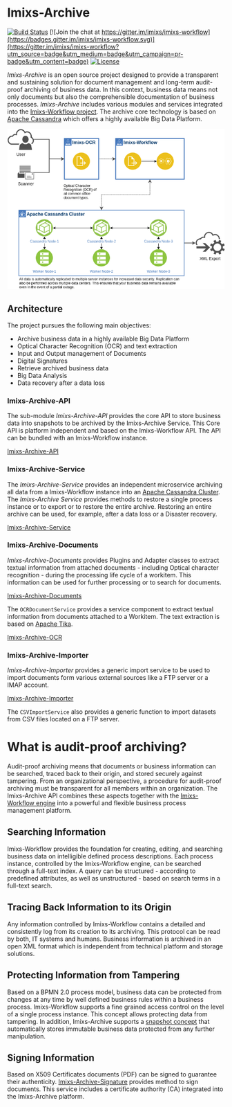# Imixs-Archive
[![Build Status](https://travis-ci.org/imixs/imixs-archive.svg?branch=master)](https://travis-ci.org/imixs/imixs-archive)
[![Join the chat at https://gitter.im/imixs/imixs-workflow](https://badges.gitter.im/imixs/imixs-workflow.svg)](https://gitter.im/imixs/imixs-workflow?utm_source=badge&utm_medium=badge&utm_campaign=pr-badge&utm_content=badge)
[![License](https://img.shields.io/badge/license-GPL-blue.svg)](https://github.com/imixs/imixs-archive/blob/master/LICENSE)

*Imixs-Archive* is an open source project designed to provide a transparent and sustaining solution for document management and long-term audit-proof archiving of business data. In this context, business data means not only documents but also the comprehensible documentation of business processes.
*Imixs-Archive* includes various modules and services integrated into the [Imixs-Workflow project](https://www.imixs.org). The archive core technology is based on [Apache Cassandra](http://cassandra.apache.org/) which offers a highly available Big Data Platform.


<img src="https://github.com/imixs/imixs-archive/raw/master/docs/imixs-archive-architecture.png"/>



## Architecture

The project pursues the following main objectives:

 - Archive business data in a highly available Big Data Platform
 - Optical Character Recognition (OCR) and text extraction
 - Input and Output management of Documents
 - Digital Signatures
 - Retrieve archived business data 
 - Big Data Analysis
 - Data recovery after a data loss 
 

 
### Imixs-Archive-API

The sub-module *Imixs-Archive-API* provides the core API to store business data into snapshots to be archived by the Imixs-Archive Service. This Core API is platform independent and based on the Imixs-Workflow API. The API can be bundled with an Imixs-Workflow instance. 

[Imixs-Archive-API](https://github.com/imixs/imixs-archive/tree/master/imixs-archive-api)

### Imixs-Archive-Service

The *Imixs-Archive-Service* provides an independent microservice archiving all data from a Imixs-Workflow instance into an [Apache Cassandra Cluster](http://cassandra.apache.org/). The *Imixs-Archive Service* provides methods to restore a single process instance or to export or to restore the entire archive. Restoring an entire archive can be used, for example, after a data loss or a Disaster recovery. 

[Imixs-Archive-Service](https://github.com/imixs/imixs-archive/tree/master/imixs-archive-service)


### Imixs-Archive-Documents

*Imixs-Archive-Documents* provides Plugins and Adapter classes to extract textual information from attached documents - including Optical character recognition - during the processing life cycle of a workitem. This information can be used for further processing or to search for documents.

[Imixs-Archive-Documents](https://github.com/imixs/imixs-archive/tree/master/imixs-archive-documents)

The `OCRDocumentService` provides a service component to extract textual information from documents attached to a Workitem. The text extraction is based on [Apache Tika](https://tika.apache.org/). 

[Imixs-Archive-OCR](https://github.com/imixs/imixs-archive/tree/master/imixs-archive-ocr)

### Imixs-Archive-Importer

*Imixs-Archive-Importer* provides a generic import service to be used to import documents form various external sources like a FTP server or a IMAP account. 

[Imixs-Archive-Importer](https://github.com/imixs/imixs-archive/tree/master/imixs-archive-importer)

The `CSVImportService` also provides a generic function to import datasets from CSV files located on a FTP server. 

# What is audit-proof archiving?
Audit-proof archiving means that documents or business information can be searched, traced back to their origin, and stored securely against tampering. From an organizational perspective, a procedure for audit-proof archiving must be transparent for 
all members within an organization. The Imixs-Archive API combines these aspects together with the [Imixs-Workflow engine](http://www.imixs.org)  into a powerful and flexible business process management platform.
 
## Searching Information
Imixs-Workflow provides the foundation for creating, editing, and searching business data  on intelligible defined process descriptions. Each process instance, controlled by the Imixs-Workflow engine, can be searched through a full-text index. A query can be structured - according to predefined attributes, as well as unstructured - based on search terms in a full-text search.

## Tracing Back Information to its Origin
Any information controlled by Imixs-Workflow contains a detailed and consistently log from its creation to its archiving.  This protocol can be read by both, IT systems and humans. Business information is archived in an open XML format which is independent from technical platform and storage solutions.  
 
## Protecting Information from Tampering
Based on a BPMN 2.0 process model, business data can be protected from changes at any time by well defined business rules within a business process.
Imixs-Workflow supports a fine grained access control on the level of a single process instance. This concept allows protecting data from tampering. In addition, Imixs-Archive supports a [snapshot concept](https://github.com/imixs/imixs-archive/tree/master/imixs-archive-api) that automatically stores immutable business data protected from any further manipulation.

## Signing Information
Based on X509 Certificates documents (PDF) can be signed to guarantee their authenticity. [Imixs-Archive-Signature](https://github.com/imixs/imixs-archive/tree/master/imixs-archive-signature) provides method to sign documents. This service includes a certificate authority (CA) integrated into the Imixs-Archive platform.  


 